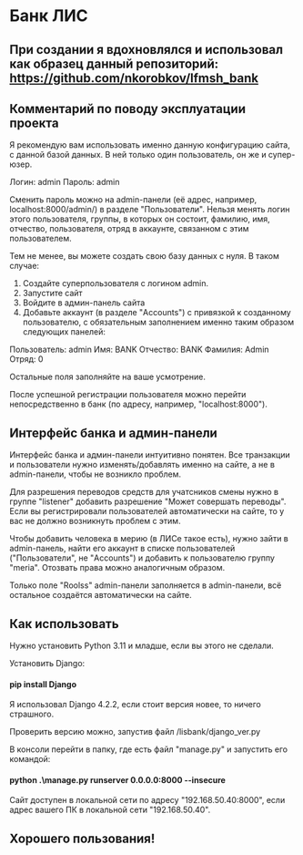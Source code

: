 # Банк ЛИС

## При создании я вдохновлялся и использовал как образец данный репозиторий: https://github.com/nkorobkov/lfmsh_bank

## Комментарий по поводу эксплуатации проекта

Я рекомендую вам использовать именно данную конфигурацию сайта, с данной базой данных. В ней только один пользователь, он же и супер-юзер.

Логин: admin
Пароль: admin

Сменить пароль можно на admin-панели (её адрес, например, localhost:8000/admin/) в разделе "Пользователи".
Нельзя менять логин этого пользователя, группы, в которых он состоит, фамилию, имя, отчество, пользователя, отряд в аккаунте, связанном с этим пользователем.

Тем не менее, вы можете создать свою базу данных с нуля. В таком случае:

1) Создайте суперпользователя с логином admin.
2) Запустите сайт
3) Войдите в админ-панель сайта
4) Добавьте аккаунт (в разделе "Accounts") с привязкой к созданному пользователю, с обязательным заполнением именно таким образом следующих панелей:

Пользователь: admin
Имя: BANK
Отчество: BANK
Фамилия: Admin
Отряд: 0

Остальные поля заполняйте на ваше усмотрение.

После успешной регистрации пользователя можно перейти непосредственно в банк (по адресу, например, "localhost:8000").

## Интерфейс банка и админ-панели

Интерфейс банка и админ-панели интуитивно понятен. Все транзакции и пользователи нужно изменять/добавлять именно на сайте, а не в admin-панели, чтобы не возникло проблем.

Для разрешения переводов средств для учатсников смены нужно в группе "listener" добавить разрешение "Может совершать переводы". Если вы регистрировали пользователей автоматически на сайте, то у вас не должно возникнуть проблем с этим.

Чтобы добавить человека в мерию (в ЛИСе такое есть), нужно зайти в admin-панель, найти его аккаунт в списке пользователей ("Пользователи", не "Accounts") и добавить к пользователю группу "meria". Отозвать права можно аналогичным образом.

Только поле "Roolss" admin-панели заполняется в admin-панели, всё остальное создаётся автоматически на сайте.

## Как использовать

Нужно установить Python 3.11 и младше, если вы этого не сделали.

Установить Django:

#### pip install Django

Я использовал Django 4.2.2, если стоит версия новее, то ничего страшного.

Проверить версию можно, запустив файл /lisbank/django_ver.py

В консоли перейти в папку, где есть файл "manage.py" и запустить его командой:

#### python .\manage.py runserver 0.0.0.0:8000 --insecure

Сайт доступен в локальной сети по адресу "192.168.50.40:8000", если адрес вашего ПК в локальной сети "192.168.50.40".

## Хорошего пользования!
